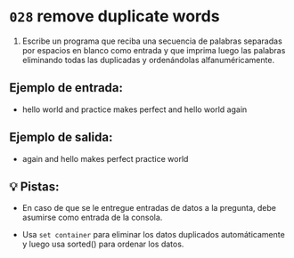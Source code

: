 # `028` remove duplicate words

1. Escribe un programa que reciba una secuencia de palabras separadas por espacios en blanco como entrada y que imprima luego las palabras eliminando todas las duplicadas y ordenándolas alfanuméricamente.

## Ejemplo de entrada:

+ hello world and practice makes perfect and hello world again

## Ejemplo de salida:

+ again and hello makes perfect practice world

## 💡 Pistas:

+ En caso de que se le entregue entradas de datos a la pregunta, debe asumirse como entrada de la consola.

+ Usa `set container` para eliminar los datos duplicados automáticamente y luego usa sorted() para ordenar los datos.


